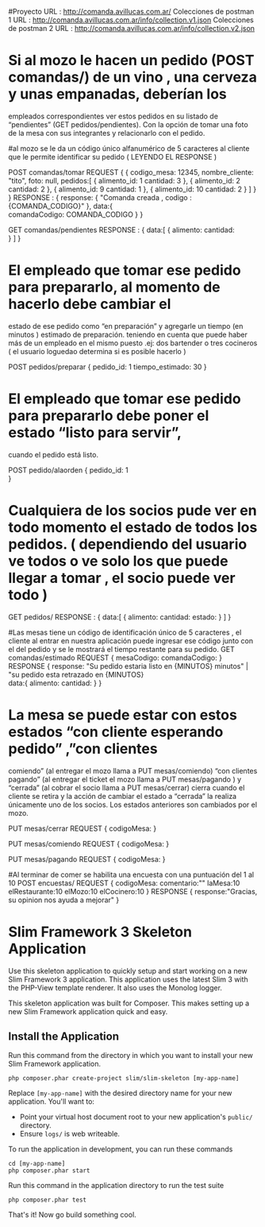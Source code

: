 #Proyecto 
URL : http://comanda.avillucas.com.ar/
Colecciones de postman 1
URL : http://comanda.avillucas.com.ar/info/collection.v1.json
Colecciones de postman 2
URL : http://comanda.avillucas.com.ar/info/collection.v2.json


# Si al mozo le hacen un pedido (POST comandas/) de un vino , una cerveza y unas empanadas, deberían los
empleados correspondientes ver estos pedidos en su listado de “pendientes” (GET pedidos/pendientes). Con la opción de tomar una foto de la mesa con sus integrantes y relacionarlo con el pedido.

#al mozo se le da un código único alfanumérico de 5 caracteres al cliente que le permite
identificar su pedido ( LEYENDO EL RESPONSE )

POST comandas/tomar
REQUEST
{
	{
	codigo_mesa: 12345,
	nombre_cliente: "tito",
	foto: null,
	pedidos:[
		{
			alimento_id: 1
			cantidad: 3
		},
		{
			alimento_id: 2
			cantidad: 2
		},
		{
			alimento_id: 9
			cantidad: 1
		},
		{
			alimento_id: 10
			cantidad: 2
		}
	]
}
}
RESPONSE : 
{
	response: {
		"Comanda creada , codigo : {COMANDA_CODIGO}"
	},
	data:{		
		comandaCodigo: COMANDA_CODIGO
	}
}

GET comandas/pendientes
RESPONSE : 
{
	data:[
		{
			alimento:
			cantidad:			
		}
	]
}


# El empleado que tomar ese pedido para prepararlo, al momento de hacerlo debe cambiar el
estado de ese pedido como “en preparación” y agregarle un tiempo  (en minutos ) estimado de preparación.
teniendo en cuenta que puede haber más de un empleado en el mismo puesto .ej: dos bartender
o tres cocineros ( el usuario loguedao determina si es posible hacerlo )

POST  pedidos/preparar 
{
	pedido_id: 1 
	tiempo_estimado: 30 
}


# El empleado que tomar ese pedido para prepararlo debe poner el estado “listo para servir”,
cuando el pedido está listo.

POST  pedido/alaorden 
{
	pedido_id: 1 	
}

# Cualquiera de los socios pude ver en todo momento el estado de todos los pedidos. ( dependiendo del usuario ve todos o ve solo los que puede llegar a tomar , el socio puede ver todo )

GET pedidos/
RESPONSE : 
{
	data:[
		{
			alimento:
			cantidad:
			estado:
		}
	]
}

#Las mesas tiene un código de identificación único de 5 caracteres , el cliente al entrar en nuestra
aplicación puede ingresar ese código junto con el del pedido y se le mostrará el tiempo restante
para su pedido.
GET comandas/estimado
REQUEST
{
	mesaCodigo:
	comandaCodigo:
}
RESPONSE 
{
	response: "Su pedido estaria listo en {MINUTOS} minutos" | "su pedido esta retrazado en {MINUTOS}  
	data:{
		alimento:
		cantidad:
	}
}



# La mesa se puede estar con estos estados “con cliente esperando pedido” ,”con clientes
comiendo” (al entregar el mozo llama a PUT mesas/comiendo) “con clientes pagando” (al entregar el ticket el mozo llama a PUT mesas/pagando ) y “cerrada” (al cobrar el socio llama a PUT mesas/cerrar) cierra cuando el cliente se retira y la acción de
cambiar el estado a “cerrada” la realiza únicamente uno de los socios. Los estados anteriores son
cambiados por el mozo.

PUT mesas/cerrar
REQUEST
{
	codigoMesa:
}

PUT mesas/comiendo
REQUEST
{
	codigoMesa:
}

PUT mesas/pagando
REQUEST
{
	codigoMesa:
}

#Al terminar de comer se habilita una encuesta con una puntuación del 1 al 10
POST encuestas/
REQUEST
{
	codigoMesa:
	comentario:""
	laMesa:10
	elRestaurante:10
	elMozo:10
	elCocinero:10
}
RESPONSE 
{
	response:"Gracias, su opinion nos ayuda a mejorar"
}


# Slim Framework 3 Skeleton Application

Use this skeleton application to quickly setup and start working on a new Slim Framework 3 application. This application uses the latest Slim 3 with the PHP-View template renderer. It also uses the Monolog logger.

This skeleton application was built for Composer. This makes setting up a new Slim Framework application quick and easy.

## Install the Application

Run this command from the directory in which you want to install your new Slim Framework application.

    php composer.phar create-project slim/slim-skeleton [my-app-name]

Replace `[my-app-name]` with the desired directory name for your new application. You'll want to:

* Point your virtual host document root to your new application's `public/` directory.
* Ensure `logs/` is web writeable.

To run the application in development, you can run these commands 

	cd [my-app-name]
	php composer.phar start

Run this command in the application directory to run the test suite

	php composer.phar test

That's it! Now go build something cool.

